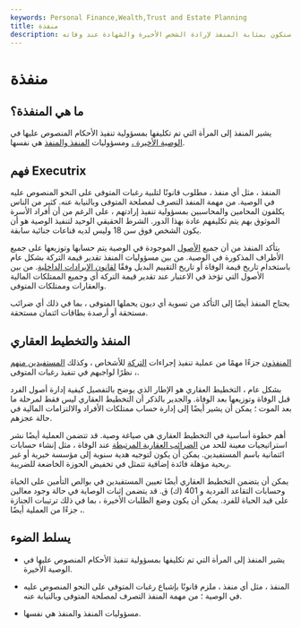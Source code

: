 ```yaml
---
keywords: Personal Finance,Wealth,Trust and Estate Planning
title: منفذة
description: يشير المنفذ إلى المرأة التي ستكون بمثابة المنفذ لإرادة الشخص الأخيرة والشهادة عند وفاته.
---
```


# منفذة
## ما هي المنفذة؟

يشير المنفذ إلى المرأة التي تم تكليفها بمسؤولية تنفيذ الأحكام المنصوص عليها في [الوصية الأخيرة ،](/last-will-and-testament) ومسؤوليات [المنفذ والمنفذ](/executor) هي نفسها.

## فهم Executrix

المنفذ ، مثل أي منفذ ، مطلوب قانونًا لتلبية رغبات المتوفى على النحو المنصوص عليه في الوصية. من مهمة المنفذ التصرف لمصلحة المتوفى وبالنيابة عنه. كثير من الناس يكلفون المحامين والمحاسبين بمسؤولية تنفيذ إرادتهم ، على الرغم من أن أفراد الأسرة الموثوق بهم يتم تكليفهم عادة بهذا الدور. الشرط الحقيقي الوحيد لتنفيذ الوصية هو أن يكون الشخص فوق سن 18 وليس لديه قناعات جنائية سابقة.

يتأكد المنفذ من أن جميع [الأصول](/asset) الموجودة في الوصية يتم حسابها وتوزيعها على جميع الأطراف المذكورة في الوصية. من بين مسؤوليات المنفذ تقدير قيمة التركة بشكل عام باستخدام تاريخ قيمة الوفاة أو تاريخ التقييم البديل وفقًا [لقانون الإيرادات الداخلية](/internal-revenue-code). من بين الأصول التي تؤخذ في الاعتبار عند تقدير قيمة التركة أي وجميع الممتلكات المالية والعقارات وممتلكات المتوفى.

يحتاج المنفذ أيضًا إلى التأكد من تسوية أي ديون يحملها المتوفى ، بما في ذلك أي ضرائب مستحقة أو أرصدة بطاقات ائتمان مستحقة.

## المنفذ والتخطيط العقاري

[المنفذون](/estateplanning) جزءًا مهمًا من عملية تنفيذ إجراءات [التركة](/estateplanning) للأشخاص ، وكذلك [المستفيدين منهم](/beneficiary) ، نظرًا لواجبهم في تنفيذ رغبات المتوفى.

بشكل عام ، التخطيط العقاري هو الإطار الذي يوضح بالتفصيل كيفية إدارة أصول الفرد قبل الوفاة وتوزيعها بعد الوفاة. والجدير بالذكر أن التخطيط العقاري ليس فقط لمرحلة ما بعد الموت ؛ يمكن أن يشير أيضًا إلى إدارة حساب ممتلكات الأفراد والالتزامات المالية في حالة عجزهم.

أهم خطوة أساسية في التخطيط العقاري هي صياغة وصية. قد تتضمن العملية أيضًا نشر استراتيجيات معينة للحد من [الضرائب العقارية المرتبطة](/estatetax) عند الوفاة ، مثل إنشاء حسابات ائتمانية باسم المستفيدين. يمكن أن يكون لتوجيه هدية سنوية إلى مؤسسة خيرية أو غير ربحية مؤهلة فائدة إضافية تتمثل في تخفيض الحوزة الخاضعة للضريبة.

يمكن أن يتضمن التخطيط العقاري أيضًا تعيين المستفيدين في بوالص التأمين على الحياة وحسابات التقاعد الفردية و 401 (ك) ق. قد يتضمن إثبات الوصاية في حالة وجود معالين على قيد الحياة للفرد. يمكن أن يكون وضع الطلبات الأخيرة ، بما في ذلك ترتيبات الجنازة ، جزءًا من العملية أيضًا.

## يسلط الضوء

- يشير المنفذ إلى المرأة التي تم تكليفها بمسؤولية تنفيذ الأحكام المنصوص عليها في الوصية الأخيرة.

- المنفذ ، مثل أي منفذ ، ملزم قانونًا بإشباع رغبات المتوفى على النحو المنصوص عليه في الوصية ؛ من مهمة المنفذ التصرف لمصلحة المتوفى وبالنيابة عنه.

- مسؤوليات المنفذ والمنفذ هي نفسها.

